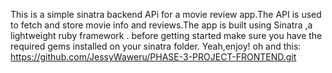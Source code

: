 This is a simple sinatra backend APi for a movie review app.The API is used to fetch and store movie info and reviews.The app is built using Sinatra ,a lightweight ruby framework .
before getting started make sure you have the required gems installed on your sinatra folder.
Yeah,enjoy!
oh and this: https://github.com/JessyWaweru/PHASE-3-PROJECT-FRONTEND.git